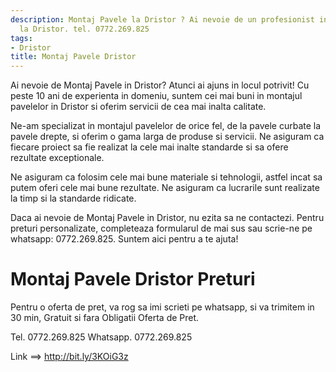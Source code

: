 ```yaml
---
description: Montaj Pavele la Dristor ? Ai nevoie de un profesionist in Montaj Pavele
  la Dristor. tel. 0772.269.825
tags:
- Dristor
title: Montaj Pavele Dristor
---
```



Ai nevoie de Montaj Pavele in Dristor? Atunci ai ajuns in locul potrivit! Cu peste 10 ani de experienta in domeniu, suntem cei mai buni in montajul pavelelor in Dristor si oferim servicii de cea mai inalta calitate. 

Ne-am specializat in montajul pavelelor de orice fel, de la pavele curbate la pavele drepte, si oferim o gama larga de produse si servicii. Ne asiguram ca fiecare proiect sa fie realizat la cele mai inalte standarde si sa ofere rezultate exceptionale. 

Ne asiguram ca folosim cele mai bune materiale si tehnologii, astfel incat sa putem oferi cele mai bune rezultate. Ne asiguram ca lucrarile sunt realizate la timp si la standarde ridicate. 

Daca ai nevoie de Montaj Pavele in Dristor, nu ezita sa ne contactezi. Pentru preturi personalizate, completeaza formularul de mai sus sau scrie-ne pe whatsapp: 0772.269.825. Suntem aici pentru a te ajuta!

# Montaj Pavele Dristor Preturi
Pentru o oferta de pret, va rog sa imi scrieti pe whatsapp, si va trimitem in 30 min, Gratuit si fara Obligatii Oferta de Pret.

Tel. 0772.269.825
Whatsapp. 0772.269.825

Link ==> http://bit.ly/3KOiG3z
